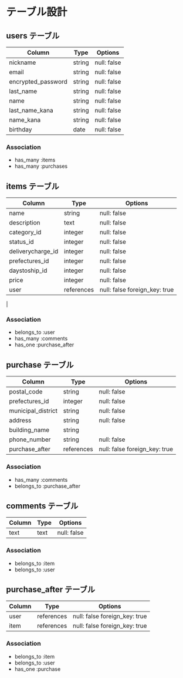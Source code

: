 # テーブル設計

## users テーブル

| Column        | Type   | Options     |
| --------      | ------ | ----------- |
| nickname      | string | null: false |
| email         | string | null: false |
| encrypted_password | string | null: false |
| last_name     | string | null: false |
| name          | string | null: false |
| last_name_kana | string | null: false |
| name_kana      | string | null: false |
| birthday      | date   | null: false |

### Association

- has_many :items
- has_many :purchases


## items テーブル

| Column            | Type       | Options     |
| ------            | ------     | ----------- |
| name              | string     | null: false |
| description       | text       | null: false |
| category_id       | integer    | null: false |
| status_id         | integer    | null: false |
| deliverycharge_id    | integer    | null: false |
| prefectures_id       | integer    | null: false |
| daystoship_id        | integer    | null: false |
| price             | integer    | null: false |
| user              | references | null: false foreign_key: true |
|

### Association

- belongs_to :user
- has_many :comments
- has_one :purchase_after

## purchase テーブル

| Column             | Type    | Options     |
| ------             | ------  | -------     | 
| postal_code        | string  | null: false |
| prefectures_id     | integer | null: false |
| municipal_district | string  | null: false |
| address            | string  | null: false | 
| building_name      | string  |             |
| phone_number       | string  | null: false |
| purchase_after     | references | null: false foreign_key: true |

### Association

- has_many :comments
- belongs_to :purchase_after

## comments テーブル

| Column  | Type       | Options |
| ------- | ---------- | ------- |
| text    | text       | null: false |

### Association

- belongs_to :item
- belongs_to :user


## purchase_after テーブル

| Column  | Type       | Options                     |
| ------- | ---------- | --------------------------- |
| user    | references | null: false foreign_key: true |
| item    | references | null: false foreign_key: true |

### Association

- belongs_to :item
- belongs_to :user
- has_one :purchase
